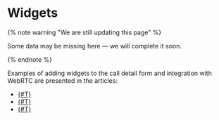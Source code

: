 # Widgets

{% note warning "We are still updating this page" %}

Some data may be missing here — we will complete it soon.

{% endnote %}

Examples of adding widgets to the call detail form and integration with WebRTC are presented in the articles:

- [{#T}](../widgets/telephony/index.md)
- [{#T}](../widgets/telephony/analytics-menu.md)
- [{#T}](../widgets/telephony/webrtc.md)